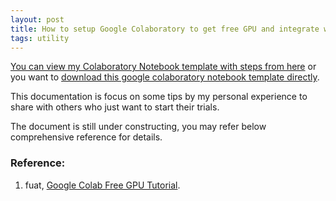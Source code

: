 ```yaml
---
layout: post
title: How to setup Google Colaboratory to get free GPU and integrate with Google drive?
tags: utility
---
```


[You can view my Colaboratory Notebook template with steps from here](https://github.com/Cheng-Lin-Li/Cheng-Lin-Li.github.io/blob/master/resources/2018-04-04/GoogleColaboratoryNotebookTemplate.ipynb) or you want to [download this google colaboratory notebook template directly](https://cdn.rawgit.com/Cheng-Lin-Li/Cheng-Lin-Li.github.io/master/resources/2018-04-04/GoogleColaboratoryNotebookTemplate.ipynb).

This documentation is focus on some tips by my personal experience to share with others who just want to start their trials. 

The document is still under constructing, you may refer below comprehensive reference for details.

### Reference:
1. fuat, [Google Colab Free GPU Tutorial](https://medium.com/deep-learning-turkey/google-colab-free-gpu-tutorial-e113627b9f5d).

